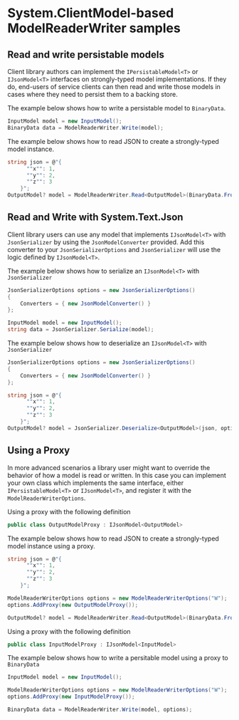 
# System.ClientModel-based ModelReaderWriter samples

## Read and write persistable models

Client library authors can implement the `IPersistableModel<T>` or `IJsonModel<T>` interfaces on strongly-typed model implementations.  If they do, end-users of service clients can then read and write those models in cases where they need to persist them to a backing store.

The example below shows how to write a persistable model to `BinaryData`.

```C# Snippet:Readme_Write_Simple
InputModel model = new InputModel();
BinaryData data = ModelReaderWriter.Write(model);
```

The example below shows how to read JSON to create a strongly-typed model instance.

```C# Snippet:Readme_Read_Simple
string json = @"{
      ""x"": 1,
      ""y"": 2,
      ""z"": 3
    }";
OutputModel? model = ModelReaderWriter.Read<OutputModel>(BinaryData.FromString(json));
```

## Read and Write with System.Text.Json

Client library users can use any model that implements `IJsonModel<T>` with `JsonSerializer` by using the `JsonModelConverter` provided.  Add this converter to your `JsonSerializerOptions` and `JsonSerializer` will use the logic defined by `IJsonModel<T>`.

The example below shows how to serialize an `IJsonModel<T>` with `JsonSerializer`

```C# Snippet:Readme_Stj_Write_Sample
JsonSerializerOptions options = new JsonSerializerOptions()
{
    Converters = { new JsonModelConverter() }
};

InputModel model = new InputModel();
string data = JsonSerializer.Serialize(model);
```

The example below shows how to deserialize an `IJsonModel<T>` with `JsonSerializer`

```C# Snippet:Readme_Stj_Read_Sample
JsonSerializerOptions options = new JsonSerializerOptions()
{
    Converters = { new JsonModelConverter() }
};

string json = @"{
      ""x"": 1,
      ""y"": 2,
      ""z"": 3
    }";
OutputModel? model = JsonSerializer.Deserialize<OutputModel>(json, options);
```

## Using a Proxy

In more advanced scenarios a library user might want to override the behavior of how a model is read or written.
In this case you can implement your own class which implements the same interface, either `IPersistableModel<T>` or `IJsonModel<T>`, and register it with the `ModelReaderWriterOptions`.

Using a proxy with the following definition

```C# Snippet:Readme_Read_Proxy_ClassStub
public class OutputModelProxy : IJsonModel<OutputModel>
```

The example below shows how to read JSON to create a strongly-typed model instance using a proxy.

```C# Snippet:Readme_Read_Proxy
string json = @"{
      ""x"": 1,
      ""y"": 2,
      ""z"": 3
    }";

ModelReaderWriterOptions options = new ModelReaderWriterOptions("W");
options.AddProxy(new OutputModelProxy());

OutputModel? model = ModelReaderWriter.Read<OutputModel>(BinaryData.FromString(json), options);
```

Using a proxy with the following definition

```C# Snippet:Readme_Write_Proxy_ClassStub
public class InputModelProxy : IJsonModel<InputModel>
```

The example below shows how to write a persitable model using a proxy to `BinaryData`

```C# Snippet:Readme_Write_Proxy
InputModel model = new InputModel();

ModelReaderWriterOptions options = new ModelReaderWriterOptions("W");
options.AddProxy(new InputModelProxy());

BinaryData data = ModelReaderWriter.Write(model, options);
```